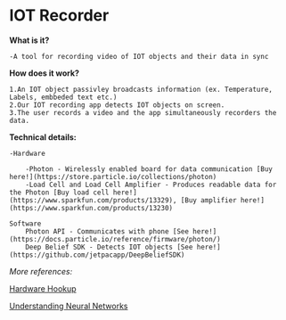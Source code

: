 # IOT Recorder

**What is it?**
	
	-A tool for recording video of IOT objects and their data in sync

**How does it work?**
	
	1.An IOT object passivley broadcasts information (ex. Temperature, Labels, embbeded text etc.) 
	2.Our IOT recording app detects IOT objects on screen.
	3.The user records a video and the app simultaneously recorders the data.

**Technical details:**
	
	-Hardware
		
		-Photon - Wirelessly enabled board for data communication [Buy here!](https://store.particle.io/collections/photon)
		-Load Cell and Load Cell Amplifier - Produces readable data for the Photon [Buy load cell here!](https://www.sparkfun.com/products/13329), [Buy amplifier here!](https://www.sparkfun.com/products/13230)

	Software
		Photon API - Communicates with phone [See here!](https://docs.particle.io/reference/firmware/photon/)
		Deep Belief SDK - Detects IOT objects [See here!](https://github.com/jetpacapp/DeepBeliefSDK)

*More references:*
	
[Hardware Hookup](https://learn.sparkfun.com/tutorials/load-cell-amplifier-hx711-breakout-hookup-guide?_ga=1.53177064.1747307081.1440772503)
	
[Understanding Neural Networks](http://neuralnetworksanddeeplearning.com/)